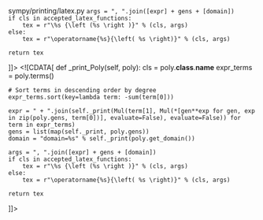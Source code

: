 <change>
<file change-number-for-this-file="1">sympy/printing/latex.py</file>
<original line-count="18" no-ellipsis="true"><![CDATA[
def _print_Poly(self, poly):
    cls = poly.__class__.__name__
    expr = self._print(poly.as_expr())
    gens = list(map(self._print, poly.gens))
    domain = "domain=%s" % self._print(poly.get_domain())

    args = ", ".join([expr] + gens + [domain])
    if cls in accepted_latex_functions:
        tex = r"\%s {\left (%s \right )}" % (cls, args)
    else:
        tex = r"\operatorname{%s}{\left( %s \right)}" % (cls, args)

    return tex
]]></original>
<modified no-ellipsis="true"><![CDATA[
def _print_Poly(self, poly):
    cls = poly.__class__.__name__
    expr_terms = poly.terms()

    # Sort terms in descending order by degree
    expr_terms.sort(key=lambda term: -sum(term[0]))

    expr = " + ".join(self._print(Mul(term[1], Mul(*[gen**exp for gen, exp in zip(poly.gens, term[0])], evaluate=False), evaluate=False)) for term in expr_terms)
    gens = list(map(self._print, poly.gens))
    domain = "domain=%s" % self._print(poly.get_domain())

    args = ", ".join([expr] + gens + [domain])
    if cls in accepted_latex_functions:
        tex = r"\%s {\left (%s \right )}" % (cls, args)
    else:
        tex = r"\operatorname{%s}{\left( %s \right)}" % (cls, args)

    return tex
]]></modified>
</change>